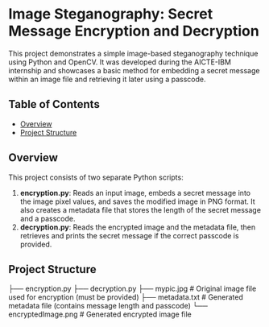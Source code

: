 # Image Steganography: Secret Message Encryption and Decryption

This project demonstrates a simple image-based steganography technique using Python and OpenCV. It was developed during the AICTE-IBM internship and showcases a basic method for embedding a secret message within an image file and retrieving it later using a passcode.

## Table of Contents
- [Overview](#overview)
- [Project Structure](#project-structure)

## Overview
This project consists of two separate Python scripts:
1. **encryption.py**: Reads an input image, embeds a secret message into the image pixel values, and saves the modified image in PNG format. It also creates a metadata file that stores the length of the secret message and a passcode.
2. **decryption.py**: Reads the encrypted image and the metadata file, then retrieves and prints the secret message if the correct passcode is provided.

## Project Structure
 ├── encryption.py 
 ├── decryption.py 
 ├── mypic.jpg # Original image file used for encryption (must be provided) 
 ├── metadata.txt # Generated metadata file (contains message length and passcode) 
 └── encryptedImage.png # Generated encrypted image file
